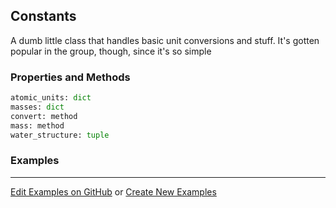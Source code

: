 ## <a id="RynLib.RynUtils.Constants.Constants">Constants</a>
A dumb little class that handles basic unit conversions and stuff.
It's gotten popular in the group, though, since it's so simple

### Properties and Methods
```python
atomic_units: dict
masses: dict
convert: method
mass: method
water_structure: tuple
```


### Examples


___

[Edit Examples on GitHub](https://github.com/McCoyGroup/References/edit/gh-pages/Documentation/examples/RynLib/RynUtils/Constants/Constants.md) or 
[Create New Examples](https://github.com/McCoyGroup/References/new/gh-pages/?filename=Documentation/examples/RynLib/RynUtils/Constants/Constants.md)